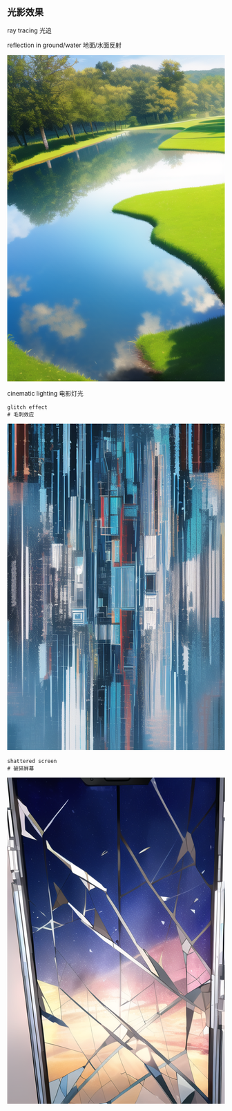 ## 光影效果

ray tracing 光追

reflection in ground/water 地面/水面反射

![image](../pic_stoarge/NovelAi%20pic/reflection%20in%20ground,%20s-1683416862.png)

cinematic lighting 电影灯光


```
glitch effect
# 毛刺效应
```
![image](../pic_stoarge/NovelAi%20pic/glitch%20effect,%20s-2484071845.png)

```
shattered screen
# 破碎屏幕
```
![image](../pic_stoarge/NovelAi%20pic/shattered%20screen,%20s-1266952460.png)

```
